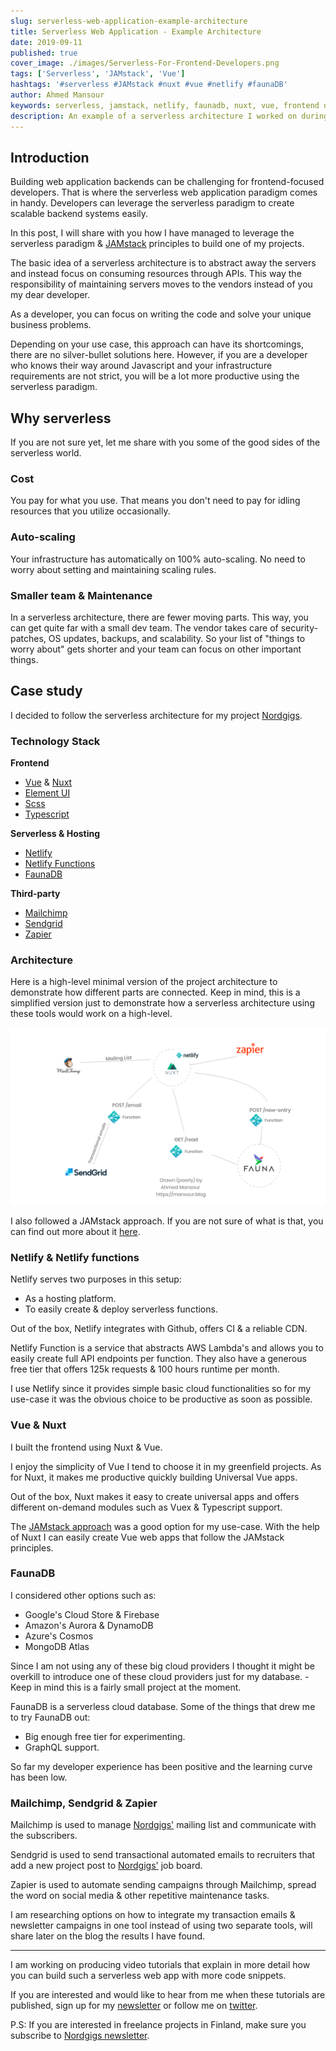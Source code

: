 ```yaml
---
slug: serverless-web-application-example-architecture
title: Serverless Web Application - Example Architecture
date: 2019-09-11
published: true
cover_image: ./images/Serverless-For-Frontend-Developers.png
tags: ['Serverless', 'JAMstack', 'Vue']
hashtags: '#serverless #JAMstack #nuxt #vue #netlify #faunaDB'
author: Ahmed Mansour
keywords: serverless, jamstack, netlify, faunadb, nuxt, vue, frontend developers, scalable infratstructure, netlify functions, sendgrid, zapier, mailchimp, fullstack, development, with serverless, serverless web apps, web, applications
description: An example of a serverless architecture I worked on during building the initial version of Nordgigs.
---
```


## Introduction

Building web application backends can be challenging for frontend-focused developers. That is where the serverless web application paradigm comes in handy. Developers can leverage the serverless paradigm to create scalable backend systems easily.

In this post, I will share with you how I have managed to leverage the serverless paradigm & [JAMstack](/jamstack-what-why-and-how) principles to build one of my projects.

The basic idea of a serverless architecture is to abstract away the servers and instead focus on consuming resources through APIs. This way the responsibility of maintaining servers moves to the vendors instead of you my dear developer.

As a developer, you can focus on writing the code and solve your unique business problems.

Depending on your use case, this approach can have its shortcomings, there are no silver-bullet solutions here. However, if you are a developer who knows their way around Javascript and your infrastructure requirements are not strict, you will be a lot more productive using the serverless paradigm.

## Why serverless

If you are not sure yet, let me share with you some of the good sides of the serverless world.

### Cost

You pay for what you use. That means you don't need to pay for idling resources that you utilize occasionally.

### Auto-scaling

Your infrastructure has automatically on 100% auto-scaling. No need to worry about setting and maintaining scaling rules.

### Smaller team & Maintenance

In a serverless architecture, there are fewer moving parts. This way, you can get quite far with a small dev team. The vendor takes care of security-patches, OS updates, backups, and scalability. So your list of "things to worry about" gets shorter and your team can focus on other important things.

## Case study

I decided to follow the serverless architecture for my project [Nordgigs](http://nordgigs.com).

### Technology Stack

**Frontend**

- [Vue](http://vuejs.org) & [Nuxt](https://nuxtjs.org)
- [Element UI](https://element.eleme.io)
- [Scss](https://sass-lang.com/)
- [Typescript](http://typescript.com)

**Serverless & Hosting**

- [Netlify](https://www.netlify.com/)
- [Netlify Functions](https://www.netlify.com/products/functions/)
- [FaunaDB](https://fauna.com)

**Third-party**

- [Mailchimp](http://mailchimp.com)
- [Sendgrid](http://sendgrid.com)
- [Zapier](http://zapier.com)

### Architecture

Here is a high-level minimal version of the project architecture to demonstrate how different parts are connected. Keep in mind, this is a simplified version just to demonstrate how a serverless architecture using these tools would work on a high-level.

![An example of a serverless architecture I worked with.](./images/nordgigs-architecture.png 'An example of a serverless architecture I worked with.')

I also followed a JAMstack approach. If you are not sure of what is that, you can find out more about it [here](/jamstack-what-why-and-how).

### Netlify & Netlify functions

Netlify serves two purposes in this setup:

- As a hosting platform.
- To easily create & deploy serverless functions.

Out of the box, Netlify integrates with Github, offers CI & a reliable CDN.

Netlify Function is a service that abstracts AWS Lambda's and allows you to easily create full API endpoints per function. They also have a generous free tier that offers 125k requests & 100 hours runtime per month.

I use Netlify since it provides simple basic cloud functionalities so for my use-case it was the obvious choice to be productive as soon as possible.

### Vue & Nuxt

I built the frontend using Nuxt & Vue.

I enjoy the simplicity of Vue I tend to choose it in my greenfield projects. As for Nuxt, it makes me productive quickly building Universal Vue apps.

Out of the box, Nuxt makes it easy to create universal apps and offers different on-demand modules such as Vuex & Typescript support.

The [JAMstack approach](/jamstack-what-why-and-how) was a good option for my use-case. With the help of Nuxt I can easily create Vue web apps that follow the JAMstack principles.

### FaunaDB

I considered other options such as:

- Google's Cloud Store & Firebase
- Amazon's Aurora & DynamoDB
- Azure's Cosmos
- MongoDB Atlas

Since I am not using any of these big cloud providers I thought it might be overkill to introduce one of these cloud providers just for my database. - Keep in mind this is a fairly small project at the moment.

FaunaDB is a serverless cloud database. Some of the things that drew me to try FaunaDB out:

- Big enough free tier for experimenting.
- GraphQL support.

So far my developer experience has been positive and the learning curve has been low.

### Mailchimp, Sendgrid & Zapier

Mailchimp is used to manage [Nordgigs'](http://nordgigs.com) mailing list and communicate with the subscribers.

Sendgrid is used to send transactional automated emails to recruiters that add a new project post to [Nordgigs'](http://nordgigs.com) job board.

Zapier is used to automate sending campaigns through Mailchimp, spread the word on social media & other repetitive maintenance tasks.

I am researching options on how to integrate my transaction emails & newsletter campaigns in one tool instead of using two separate tools, will share later on the blog the results I have found.

---

I am working on producing video tutorials that explain in more detail how you can build such a serverless web app with more code snippets.

If you are interested and would like to hear from me when these tutorials are published, sign up for my [newsletter](/newsletter) or follow me on [twitter](https://twitter.com/AhmedMansour03/).

P.S:
If you are interested in freelance projects in Finland, make sure you subscribe to [Nordgigs newsletter](http://nordgigs.com).

